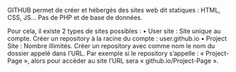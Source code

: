 GITHUB permet de créer et hébergés des sites web dit statiques : HTML, CSS, JS… Pas de PHP et de base de données.

Pour cela, il existe 2 types de sites possibles :
•	User site : Site unique au compte. Créer un repository à la racine du compte : user.github.io
•	Project Site : Nombre illimités. Créer un repository avec comme nom le nom du dossier appelé dans l’URL. Par exemple si le repository s’appelle : « Project-Page », alors pour accéder au site l’URL sera « github.io/Project-Page ». 
